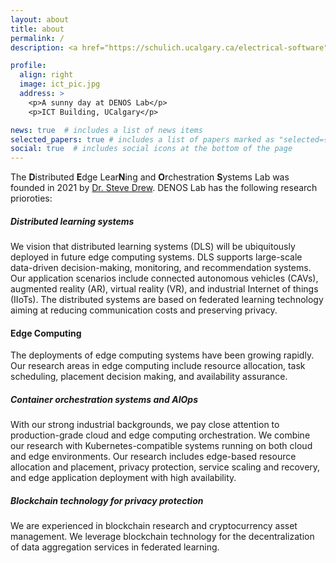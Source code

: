 ```yaml
---
layout: about
title: about
permalink: /
description: <a href="https://schulich.ucalgary.ca/electrical-software">Department of Electrical and Software Engineering</a>, University of Calgary

profile:
  align: right
  image: ict_pic.jpg
  address: >
    <p>A sunny day at DENOS Lab</p>
    <p>ICT Building, UCalgary</p>

news: true  # includes a list of news items
selected_papers: true # includes a list of papers marked as "selected={true}"
social: true  # includes social icons at the bottom of the page
---
```


The **D**istributed **E**dge Lear**N**ing and **O**rchestration **S**ystems Lab was founded in 2021 by [Dr. Steve Drew](https://grad.ucalgary.ca/future-students/supervisor/steve-drew). DENOS Lab has the following research prioroties:

##### Distributed learning systems
We vision that distributed learning systems (DLS) will be ubiquitously deployed in future edge computing systems. DLS supports large-scale data-driven decision-making, monitoring, and recommendation systems. Our application scenarios include connected autonomous vehicles (CAVs), augmented reality (AR), virtual reality (VR), and industrial Internet of things (IIoTs). The distributed systems are based on federated learning technology aiming at reducing communication costs and preserving privacy.

#### Edge Computing
The deployments of edge computing systems have been growing rapidly. Our research areas in edge computing include resource allocation, task scheduling, placement decision making, and availability assurance.

##### Container orchestration systems and AIOps

With our strong industrial backgrounds, we pay close attention to production-grade cloud and edge computing orchestration. We combine our research with Kubernetes-compatible systems running on both cloud and edge environments. Our research includes edge-based resource allocation and placement, privacy protection, service scaling and recovery, and edge application deployment with high availability.

##### Blockchain technology for privacy protection

We are experienced in blockchain research and cryptocurrency asset management. We leverage blockchain technology for the decentralization of data aggregation services in federated learning.


